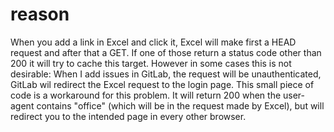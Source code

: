 # reason

When you add a link in Excel and click it, Excel will make first a HEAD request and after that a GET. If one of those return a status code other than 200 it will try to cache this target.
However in some cases this is not desirable: When I add issues in GitLab, the request will be unauthenticated, GitLab wil redirect the Excel request to the login page. This small piece of code is a workaround for this problem.
It will return 200 when the user-agent contains "office" (which will be in the request made by Excel), but will redirect you to the intended page in every other browser.